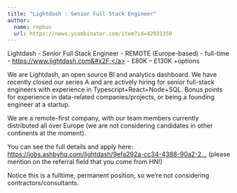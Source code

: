 ```yaml
---
title: "Lightdash : Senior Full Stack Engineer"
author:
  name: rephus
  url: https://news.ycombinator.com/item?id=42931350
---
```

Lightdash - Senior Full Stack Engineer - REMOTE (Europe-based) - full-time - <a href="https:&#x2F;&#x2F;www.lightdash.com&#x2F;">https:&#x2F;&#x2F;www.lightdash.com&#x2F;</a> - £80K – £130K +options

We are Lightdash, an open source BI and analytics dashboard. We have recently closed our series A and are actively hiring for senior full-stack engineers with experience in Typescript+React+Node+SQL. Bonus points for experience in data-related companies&#x2F;projects, or being a founding engineer at a startup.

We are a remote-first company, with our team members currently distributed all over Europe (we are not considering candidates in other continents at the moment).

You can see the full details and apply here: <a href="https:&#x2F;&#x2F;jobs.ashbyhq.com&#x2F;lightdash&#x2F;9efa292a-cc34-4388-90a2-2bed5126ace4" rel="nofollow">https:&#x2F;&#x2F;jobs.ashbyhq.com&#x2F;lightdash&#x2F;9efa292a-cc34-4388-90a2-2...</a> (please mention on the referral field that you come from HN!)

Notice this is a fulltime, permanent position, so we’re not considering contractors&#x2F;consultants.
<JobApplication />
